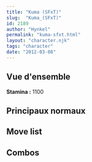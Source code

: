 ```yaml
---
title: "Kuma (SFxT)"
slug:  "Kuma_(SFxT)"
id: 2189
author: "Hynkel"
permalink: "kuma-sfxt.html"
layout: "character.njk"
tags: "character"
date: "2012-03-08"
---
```




## Vue d'ensemble

**Stamina :** 1100

## Principaux normaux

## Move list

## Combos
